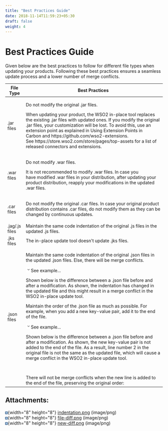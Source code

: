 ```yaml
---
title: "Best Practices Guide"
date: 2018-11-14T11:59:23+05:30
draft: false
weight: 4
---
```

# Best Practices Guide

Given below are the best practices to follow for different file types
when updating your products. Following these best practices ensures a
seamless update process and a lower number of merge conflicts.

<table>
<thead>
<tr class="header">
<th>File Type</th>
<th>Best Practices</th>
</tr>
</thead>
<tbody>
<tr class="odd">
<td>.jar files</td>
<td><p>Do not modify the original .jar files.</p>
<p>When updating your product, the WSO2 in-place tool replaces the existing .jar files with updated ones. If you modify the original .jar files, your customization will be lost. To avoid this, use an extension point as explained in Using Extension Points in Carbon and https://github.com/wso2-extensions. See https://store.wso2.com/store/pages/top-assets for a list of released connectors and extensions.</p></td>
</tr>
<tr class="even">
<td>.war files</td>
<td><p>Do not modify .war files.</p>
<p>It is not recommended to modify .war files. In case you have modified .war files in your distribution, after updating your product distribution, reapply your modifications in the updated .war files.</p></td>
</tr>
<tr class="odd">
<td>.car files</td>
<td><p>Do not modify the original .car files. In case your original product distribution contains .car files, do not modify them as they can be changed by continuous updates.</p></td>
</tr>
<tr class="even">
<td>.jag/.js files</td>
<td>Maintain the same code indentation of the original .js files in the updated .js files.</td>
</tr>
<tr class="odd">
<td>.jks files</td>
<td>The in-place update tool doesn't update .jks files.</td>
</tr>
<tr class="even">
<td>.json files</td>
<td><div class="content-wrapper">
<p>Maintain the same code indentation of the original .json files in the updated .json files. Else, there will be merge conflicts.</p>
<div id="expander-170396974" class="expand-container">
<div id="expander-control-170396974" class="expand-control">
<img src="images/icons/grey_arrow_down.png" class="expand-control-image" />See example...
</div>
<div id="expander-content-170396974" class="expand-content">
<p>Shown below is the difference between a .json file before and after a modification. As shown, the indentation has changed in the updated file and this might result in a merge conflict in the WSO2 in-place update tool.</p>
</div>
</div>
<p>Maintain the order of the .json file as much as possible. For example, when you add a new key-value pair, add it to the end of the file.</p>
<div id="expander-231233156" class="expand-container">
<div id="expander-control-231233156" class="expand-control">
<img src="images/icons/grey_arrow_down.png" class="expand-control-image" />See example...
</div>
<div id="expander-content-231233156" class="expand-content">
<p>Shown below is the difference between a .json file before and after a modification. As shown, the new key-value pair is not added to the end of the file. As a result, line number 2 in the original file is not the same as the updated file, which will cause a merge conflict in the WSO2 in-place update tool.</p>
<p><br />
</p>
<div>
There will not be merge conflicts when the new line is added to the end of the file, preserving the original order:
</div>
<div>

</div>
</div>
</div>
</div></td>
</tr>
</tbody>
</table>

## Attachments:

![](images/icons/bullet_blue.gif){width="8" height="8"}
[indentation.png](attachments/106954760/106955137.png) (image/png)  
![](images/icons/bullet_blue.gif){width="8" height="8"}
[file-diff.png](attachments/106954760/106955143.png) (image/png)  
![](images/icons/bullet_blue.gif){width="8" height="8"}
[new-diff.png](attachments/106954760/106955144.png) (image/png)  
